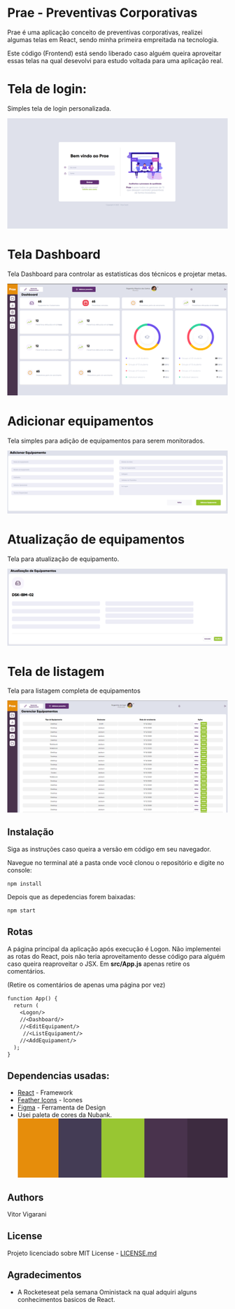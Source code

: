 # Prae - Preventivas Corporativas

Prae é uma  aplicação conceito de preventivas corporativas, realizei algumas telas em React, sendo minha primeira empreitada na tecnologia.

Este código (Frontend) está sendo liberado caso alguém queira aproveitar essas telas na qual desevolvi para estudo voltada para uma  aplicação real.

# Tela de login:

Simples tela de login personalizada.


![](screenshots/Login.png)

# Tela Dashboard

Tela Dashboard para controlar as estatisticas dos técnicos e projetar metas.

![](screenshots/Dashboard.png)

# Adicionar equipamentos

Tela simples para adição de equipamentos para serem monitorados.

![](screenshots/AddEquipament.png)

# Atualização de equipamentos

Tela para atualização de equipamento.

![](screenshots/Equipament_Update.png)

# Tela de listagem

Tela para listagem completa de equipamentos

![](screenshots/EquipamentList.png)



## Instalação

Siga as instruções caso queira a versão em código em seu navegador.

Navegue no terminal até a pasta onde você clonou o repositório e digite no console:

```
npm install 
```

Depois que as depedencias forem baixadas:

```
npm start 
```
## Rotas


A página principal da aplicação após execução é Logon. Não implementei as rotas do React, pois não teria aproveitamento desse código para alguém caso queira reaproveitar o JSX. Em <b> src/App.js</b> apenas retire os comentários. 



(Retire os comentários de apenas uma página por vez)
```
function App() {
  return (
    <Logon/>
    //<Dashboard/>
    //<EditEquipament/>
     //<ListEquipament/>
    //<AddEquipament/>
  );
}
```


## Dependencias usadas:

* [React](https://github.com/facebook/react) - Framework
* [Feather Icons](https://github.com/feathericons/feather) - Icones
* [Figma](https://www.figma.com/files/recent) - Ferramenta de Design
* Usei paleta de cores da Nubank.
![](screenshots/nucolor.png)


## Authors

Vitor Vigarani

## License

Projeto licenciado sobre MIT License -  [LICENSE.md](LICENSE.md)

## Agradecimentos

* A Rocketeseat pela semana Oministack na qual adquiri alguns conhecimentos basicos de React.

